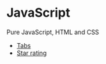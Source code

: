 # JavaScript
Pure JavaScript, HTML and CSS 

<ul>
<li><a href="https://github.com/berozapaul/JavaScript/blob/master/tabs.html">Tabs</a></li>
<li><a href="https://github.com/berozapaul/JavaScript/blob/master/rating.html">Star 
rating</a></li>
</ul>
